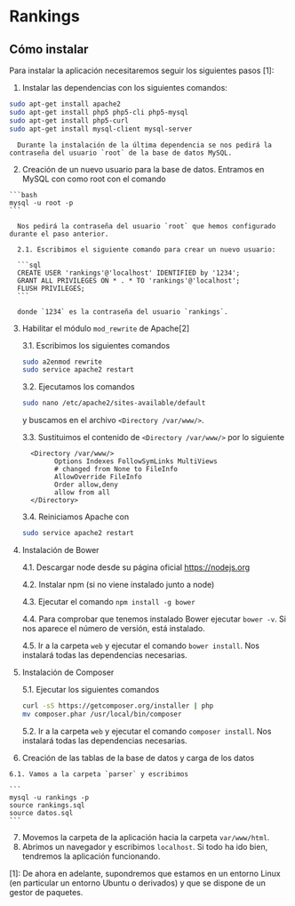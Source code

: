 # Rankings

## Cómo instalar

Para instalar la aplicación necesitaremos seguir los siguientes pasos [1]:

  1. Instalar las dependencias con los siguientes comandos:
  
   ```bash
   sudo apt-get install apache2
   sudo apt-get install php5 php5-cli php5-mysql
   sudo apt-get install php5-curl
   sudo apt-get install mysql-client mysql-server
   ```
   
      Durante la instalación de la última dependencia se nos pedirá la contraseña del usuario `root` de la base de datos MySQL.

  2. Creación de un nuevo usuario para la base de datos. Entramos en MySQL con como root con el comando
  
    ```bash
    mysql -u root -p
    ```
    
      Nos pedirá la contraseña del usuario `root` que hemos configurado durante el paso anterior.
      
      2.1. Escribimos el siguiente comando para crear un nuevo usuario:
      
      ```sql
      CREATE USER 'rankings'@'localhost' IDENTIFIED by '1234';
      GRANT ALL PRIVILEGES ON * . * TO 'rankings'@'localhost';
      FLUSH PRIVILEGES;
      ```
      
      donde `1234` es la contraseña del usuario `rankings`.
      
  3. Habilitar el módulo `mod_rewrite` de Apache[2]
      
      3.1. Escribimos los siguientes comandos

      ```bash
      sudo a2enmod rewrite
      sudo service apache2 restart
      ```
    
      3.2. Ejecutamos los comandos
      
      ```bash
     sudo nano /etc/apache2/sites-available/default
      ```
      
      y buscamos en el archivo `<Directory /var/www/>`.
      
      3.3. Sustituimos el contenido de `<Directory /var/www/>` por lo siguiente
    
      ```
        <Directory /var/www/>
              Options Indexes FollowSymLinks MultiViews
              # changed from None to FileInfo
              AllowOverride FileInfo
              Order allow,deny
              allow from all
        </Directory>
      ```
      
      3.4. Reiniciamos Apache con 
      
      ```bash
      sudo service apache2 restart
      ```
  
  4. Instalación de Bower

      4.1. Descargar node desde su página oficial https://nodejs.org
      
      4.2. Instalar npm (si no viene instalado junto a node)
      
      4.3. Ejecutar el comando `npm install -g bower`
      
      4.4. Para comprobar que tenemos instalado Bower ejecutar `bower -v`. Si nos aparece el número de versión, está instalado.
      
      4.5. Ir a la carpeta `web` y ejecutar el comando `bower install`. Nos instalará todas las dependencias necesarias.
      
  5. Instalación de Composer
  
      5.1. Ejecutar los siguientes comandos

      ```bash
      curl -sS https://getcomposer.org/installer | php
      mv composer.phar /usr/local/bin/composer
      ```
      
      5.2. Ir a la carpeta `web` y ejecutar el comando `composer install`. Nos instalará todas las dependencias necesarias.
      
  6. Creación de las tablas de la base de datos y carga de los datos
  
    6.1. Vamos a la carpeta `parser` y escribimos 

    ```
    mysql -u rankings -p
    source rankings.sql
    source datos.sql
    ```
  7. Movemos la carpeta de la aplicación hacia la carpeta `var/www/html`.
  8. Abrimos un navegador y escribimos `localhost`. Si todo ha ido bien, tendremos la aplicación funcionando.




[1]: De ahora en adelante, supondremos que estamos en un entorno Linux (en particular un entorno Ubuntu o derivados) y que se dispone de un gestor de paquetes.
[^apache]: http://askubuntu.com/questions/48362/how-to-enable-mod-rewrite-in-apache
